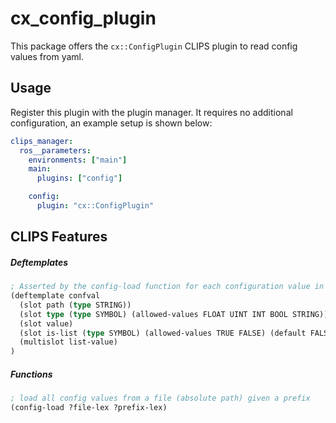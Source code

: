 # cx_config_plugin
This package offers the `cx::ConfigPlugin` CLIPS plugin to read config values from yaml.

## Usage
Register this plugin with the plugin manager. It requires no additional configuration, an example setup is shown below:

```yaml
clips_manager:
  ros__parameters:
    environments: ["main"]
    main:
      plugins: ["config"]

    config:
      plugin: "cx::ConfigPlugin"
```
## CLIPS Features

##### Deftemplates
```lisp
; Asserted by the config-load function for each configuration value in the parsed yaml file.
(deftemplate confval
  (slot path (type STRING))
  (slot type (type SYMBOL) (allowed-values FLOAT UINT INT BOOL STRING))
  (slot value)
  (slot is-list (type SYMBOL) (allowed-values TRUE FALSE) (default FALSE))
  (multislot list-value)
)
```

##### Functions
```lisp
; load all config values from a file (absolute path) given a prefix
(config-load ?file-lex ?prefix-lex)
```
